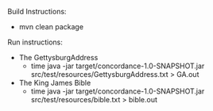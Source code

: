 Build Instructions:
- mvn clean package

Run instructions:
- The GettysburgAddress
  - time java -jar target/concordance-1.0-SNAPSHOT.jar src/test/resources/GettysburgAddress.txt > GA.out
- The King James Bible
  - time java -jar target/concordance-1.0-SNAPSHOT.jar src/test/resources/bible.txt > bible.out